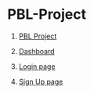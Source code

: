 # PBL-Project


1. [PBL Project ](https://event-management-site.web.app/) 

2. [Dashboard](https://prajwal-0706.github.io/PBL-Project/Project/HTML/Admin%20Panel/Admin.html) 

3. [Login page](https://prajwal-0706.github.io/PBL-Project/Project/HTML/form/pbllogin.html)

4. [Sign Up page](https://prajwal-0706.github.io/PBL-Project/Project/HTML/form/signup.html)
